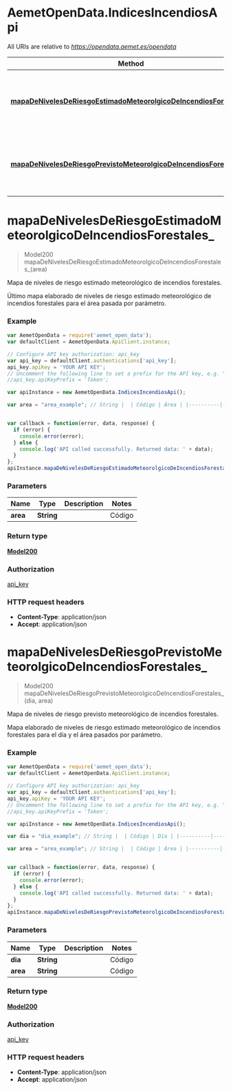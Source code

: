 # AemetOpenData.IndicesIncendiosApi

All URIs are relative to *https://opendata.aemet.es/opendata*

Method | HTTP request | Description
------------- | ------------- | -------------
[**mapaDeNivelesDeRiesgoEstimadoMeteorolgicoDeIncendiosForestales_**](IndicesIncendiosApi.md#mapaDeNivelesDeRiesgoEstimadoMeteorolgicoDeIncendiosForestales_) | **GET** /api/incendios/mapasriesgo/estimado/area/{area} | Mapa de niveles de riesgo estimado meteorológico de incendios forestales.
[**mapaDeNivelesDeRiesgoPrevistoMeteorolgicoDeIncendiosForestales_**](IndicesIncendiosApi.md#mapaDeNivelesDeRiesgoPrevistoMeteorolgicoDeIncendiosForestales_) | **GET** /api/incendios/mapasriesgo/previsto/dia/{dia}/area/{area} | Mapa de niveles de riesgo previsto meteorológico de incendios forestales.


<a name="mapaDeNivelesDeRiesgoEstimadoMeteorolgicoDeIncendiosForestales_"></a>
# **mapaDeNivelesDeRiesgoEstimadoMeteorolgicoDeIncendiosForestales_**
> Model200 mapaDeNivelesDeRiesgoEstimadoMeteorolgicoDeIncendiosForestales_(area)

Mapa de niveles de riesgo estimado meteorológico de incendios forestales.

Último mapa elaborado de niveles de riesgo estimado meteorológico de incendios forestales para el área pasada por parámetro.

### Example
```javascript
var AemetOpenData = require('aemet_open_data');
var defaultClient = AemetOpenData.ApiClient.instance;

// Configure API key authorization: api_key
var api_key = defaultClient.authentications['api_key'];
api_key.apiKey = 'YOUR API KEY';
// Uncomment the following line to set a prefix for the API key, e.g. "Token" (defaults to null)
//api_key.apiKeyPrefix = 'Token';

var apiInstance = new AemetOpenData.IndicesIncendiosApi();

var area = "area_example"; // String |  | Código | Área | |----------|----------| | p  | Península   | | b  | Baleares   | | c  | Canarias   


var callback = function(error, data, response) {
  if (error) {
    console.error(error);
  } else {
    console.log('API called successfully. Returned data: ' + data);
  }
};
apiInstance.mapaDeNivelesDeRiesgoEstimadoMeteorolgicoDeIncendiosForestales_(area, callback);
```

### Parameters

Name | Type | Description  | Notes
------------- | ------------- | ------------- | -------------
 **area** | **String**|  | Código | Área | |----------|----------| | p  | Península   | | b  | Baleares   | | c  | Canarias    | 

### Return type

[**Model200**](Model200.md)

### Authorization

[api_key](../README.md#api_key)

### HTTP request headers

 - **Content-Type**: application/json
 - **Accept**: application/json

<a name="mapaDeNivelesDeRiesgoPrevistoMeteorolgicoDeIncendiosForestales_"></a>
# **mapaDeNivelesDeRiesgoPrevistoMeteorolgicoDeIncendiosForestales_**
> Model200 mapaDeNivelesDeRiesgoPrevistoMeteorolgicoDeIncendiosForestales_(dia, area)

Mapa de niveles de riesgo previsto meteorológico de incendios forestales.

Mapa elaborado de niveles de riesgo estimado meteorológico de incendios forestales para el día y el área pasados por parámetro.

### Example
```javascript
var AemetOpenData = require('aemet_open_data');
var defaultClient = AemetOpenData.ApiClient.instance;

// Configure API key authorization: api_key
var api_key = defaultClient.authentications['api_key'];
api_key.apiKey = 'YOUR API KEY';
// Uncomment the following line to set a prefix for the API key, e.g. "Token" (defaults to null)
//api_key.apiKeyPrefix = 'Token';

var apiInstance = new AemetOpenData.IndicesIncendiosApi();

var dia = "dia_example"; // String |  | Código | Día | |----------|----------| | 1  | Mañana   | | 2  | Pasado Mañana   | | 3  | Dentro de 3 días   

var area = "area_example"; // String |  | Código | Área | |----------|----------| | p  | Península   | | b  | Baleares   | | c  | Canarias   


var callback = function(error, data, response) {
  if (error) {
    console.error(error);
  } else {
    console.log('API called successfully. Returned data: ' + data);
  }
};
apiInstance.mapaDeNivelesDeRiesgoPrevistoMeteorolgicoDeIncendiosForestales_(dia, area, callback);
```

### Parameters

Name | Type | Description  | Notes
------------- | ------------- | ------------- | -------------
 **dia** | **String**|  | Código | Día | |----------|----------| | 1  | Mañana   | | 2  | Pasado Mañana   | | 3  | Dentro de 3 días    | 
 **area** | **String**|  | Código | Área | |----------|----------| | p  | Península   | | b  | Baleares   | | c  | Canarias    | 

### Return type

[**Model200**](Model200.md)

### Authorization

[api_key](../README.md#api_key)

### HTTP request headers

 - **Content-Type**: application/json
 - **Accept**: application/json

